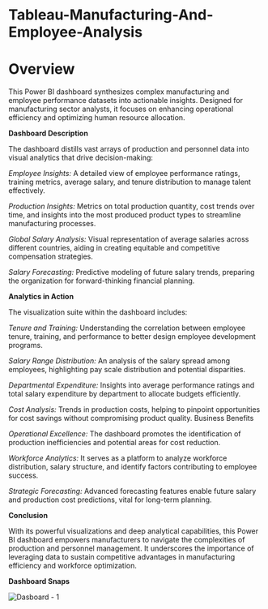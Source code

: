 # Tableau-Manufacturing-And-Employee-Analysis

# **Overview**

This Power BI dashboard synthesizes complex manufacturing and employee performance datasets into actionable insights. Designed for manufacturing sector analysts, it focuses on enhancing operational efficiency and optimizing human resource allocation.

**Dashboard Description**

The dashboard distills vast arrays of production and personnel data into visual analytics that drive decision-making:

*Employee Insights:* A detailed view of employee performance ratings, training metrics, average salary, and tenure distribution to manage talent effectively.

*Production Insights:* Metrics on total production quantity, cost trends over time, and insights into the most produced product types to streamline manufacturing processes.

*Global Salary Analysis:* Visual representation of average salaries across different countries, aiding in creating equitable and competitive compensation strategies.

*Salary Forecasting:* Predictive modeling of future salary trends, preparing the organization for forward-thinking financial planning.

**Analytics in Action**

The visualization suite within the dashboard includes:

*Tenure and Training:* Understanding the correlation between employee tenure, training, and performance to better design employee development programs.

*Salary Range Distribution:* An analysis of the salary spread among employees, highlighting pay scale distribution and potential disparities.

*Departmental Expenditure:* Insights into average performance ratings and total salary expenditure by department to allocate budgets efficiently.

*Cost Analysis:* Trends in production costs, helping to pinpoint opportunities for cost savings without compromising product quality.
Business Benefits

*Operational Excellence:* The dashboard promotes the identification of production inefficiencies and potential areas for cost reduction.

*Workforce Analytics:* It serves as a platform to analyze workforce distribution, salary structure, and identify factors contributing to employee success.

*Strategic Forecasting:* Advanced forecasting features enable future salary and production cost predictions, vital for long-term planning.

**Conclusion**

With its powerful visualizations and deep analytical capabilities, this Power BI dashboard empowers manufacturers to navigate the complexities of production and personnel management. It underscores the importance of leveraging data to sustain competitive advantages in manufacturing efficiency and workforce optimization.

**Dashboard Snaps**

![Dasboard - 1](https://github.com/Kovidk/Tableau-Manufacturing-And-Employee-Analysis/assets/20815224/c6292f1f-cdf8-4735-aa9c-ce48a2aaa973)
